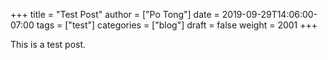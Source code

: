 +++
title = "Test Post"
author = ["Po Tong"]
date = 2019-09-29T14:06:00-07:00
tags = ["test"]
categories = ["blog"]
draft = false
weight = 2001
+++

This is a test post.
